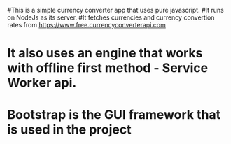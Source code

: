 #This is a simple currency converter app that uses pure javascript.
#It runs on NodeJs as its server.
#It fetches currencies and currency convertion rates from https://www.free.currencyconverterapi.com
# It also uses an engine that works with offline first method - Service Worker api.
# Bootstrap is the GUI framework that is used in the project
